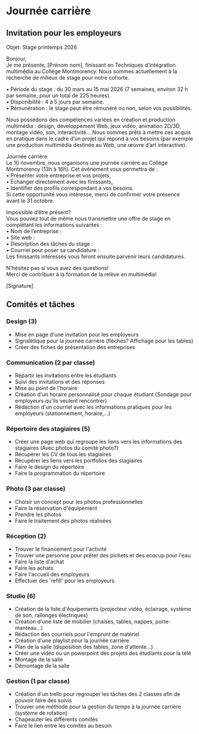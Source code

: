 # Journée carrière

## Invitation pour les employeurs
Objet: Stage printemps 2026 

Bonjour,  
Je me présente, [Prénom nom], finissant en Techniques d’intégration multimédia au Collège Montmorency. Nous sommes actuellement à la recherche de milieux de stage pour notre cohorte.  

•	Période du stage : du 30 mars au 15 mai 2026 (7 semaines, environ 32 h par semaine, pour un total de 225 heures).  
•	Disponibilité : 4 à 5 jours par semaine.  
•	Rémunération : le stage peut être rémunéré ou non, selon vos possibilités.  

Nous possédons des compétences variées en création et production multimédia : design, développement Web, jeux vidéo, animation 2D/3D, montage vidéo, son, interactivité… Nous sommes prêts à mettre ces acquis en pratique dans le cadre d’un projet qui répond à vos besoins (par exemple une production multimédia destinée au Web, une œuvre d’art interactive).  

Journée carrière  
Le 10 novembre, nous organisons une journée carrière au Collège Montmorency (13h à 16h). Cet événement vous permettra de :  
•	Présenter votre entreprise et vos projets,  
•	Échanger directement avec les finissants,  
•	Identifier des profils correspondant à vos besoins.  
Si cette opportunité vous intéresse, merci de confirmer votre présence avant le 31 octobre.  

Impossible d’être présent?  
Vous pouvez tout de même nous transmettre une offre de stage en complétant les informations suivantes :  
•	Nom de l’entreprise :  
•	Site web :  
•	Description des tâches du stage :  
•	Courriel pour poser sa candidature :  
Les finissants intéressés vous feront ensuite parvenir leurs candidatures.  

N'hésitez pas si vous avez des questions!   
Merci de contribuer à la formation de la relève en multimédia!  

[Signature]  

## Comités et tâches
### Design  (3)
* Mise en page d'une invitation pour les employeurs
* Signalétique pour la journée carrière (flèches? Affichage pour les tables)
* Créer des fiches de présentation des entreprises

### Communication (2 par classe)
* Répartir les invitations entre les étudiants
* Suivi des invitations et des réponses
* Mise au point de l'horaire
* Création d'un horaire personnalisé pour chaque étudiant (Sondage pour employeurs qu'ils veulent rencontrer)
* Rédaction d'un courriel avec les informations pratiques pour les employeurs (stationnement, horaire,...)

### Répertoire des stagiaires (5)
* Créer une page web qui regroupe les liens vers les informations des stagiaires (Avec photos du comité photo?)
* Récupérer les CV de tous les stagiaires
* Récupérer les liens vers les portfolios des stagiaires
* Faire le design du répertoire
* Faire la programmation du répertoire

### Photo  (3 par classe)
* Choisir un concept pour les photos professionnelles
* Faire la réservation d'équipement
* Prendre les photos
* Faire le traitement des photos réalisées

### Réception  (2)
* Trouver le financement pour l'activité
* Trouver une personne pour prêter des pichets et des ecocup pour l'eau
* Faire la liste d'achat
* Faire les achats
* Faire l'accueil des employeurs
* Effectuer des 'refill' pour les employeurs

### Studio (6)
* Création de la liste d'équipements (projecteur vidéo, éclairage, système de son, rallonges électriques)
* Création d'une liste de mobilier (chaises, tables, nappes, porte-manteau...)
* Rédaction des courriels pour l'emprunt de matériel
* Création d'une playlist pour la journée carrière
* Plan de la salle (disposition des tables, zone d'attente...)
* Créer une vidéo ou un powerpoint des projets des étudiants pour la télé
* Montage de la salle
* Démontage de la salle

### Gestion (1 par classe)
* Création d'un trello pour regrouper les tâches des 2 classes afin de pouvoir faire des suivis
* Trouver une méthode pour la gestion du temps à la journée carrière (système de rotation)
* Chapeauter les différents comités
* Faire le lien entre les comités au besoin
